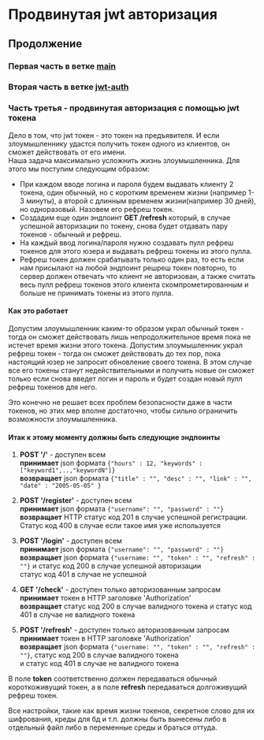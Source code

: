 # Продвинутая jwt авторизация 
## Продолжение
### Первая часть в ветке [main](https://github.com/sergey-oreshkin/news-service/tree/main)
### Вторая часть в ветке [jwt-auth](https://github.com/sergey-oreshkin/news-service/tree/jwt-auth)
### Часть третья - продвинутая авторизация с помощью jwt токена

Дело в том, что jwt токен - это токен на предъявителя. И если злоумышленнику удастся получить токен одного из клиентов,
он сможет действовать от его имени.   
Наша задача максимально усложнить жизнь злоумышленника. Для этого мы поступим следующим образом:
- При каждом вводе логина и пароля будем выдавать клиенту 2 токена, один обычный, но с коротким временем жизни
(например 1-3 минуты), а второй с длинным временем жизни(например 30 дней), но одноразовый. 
Назовем его рефреш токен.
- Создадим еще один эндпоинт **GET /refresh** который, в случае успешной авторизации по токену,
снова будет отдавать пару токенов - обычный и рефреш.
- На каждый ввод логина/пароля нужно создавать пулл рефреш токенов для этого юзера
и выдавать рефреш токены из этого пулла.
- Рефреш токен должен срабатывать только один раз, то есть если нам присылают на любой эндпоинт решреш токен
повторно, то сервер должен отвечать что клиент не авторизован, а также считать весь пулл рефреш 
токенов этого клиента скомпрометированным и больше не принимать токены из этого пулла.

#### Как это работает
Допустим злоумышленник каким-то образом украл обычный токен - тогда он сможет действовать лишь непродолжительное время
пока не истечет время жизни этого токена.
Допустим злоумышленник украл рефреш токен - тогда он сможет действовать до тех пор, пока настоящий юзер не запросит
обновление своего токена. В этом случае все его токены станут недействительными и получить новые он сможет только
если снова введет логин и пароль и будет создан новый пулл рефреш токенов для него.

Это конечно не решает всех проблем безопасности даже в части токенов, но этих мер вполне достаточно,
чтобы сильно ограничить возможности злоумышленника.

#### Итак к этому моменту должны быть следующие эндпоинты

1. **POST '/'** - доступен всем    
   **принимает** json формата `{"hours" : 12, "keywords" : ["keyword1",..,"keywordN"]}`   
   **возвращает** json формата `{"title" : "", "desc" : "", "link" : "", "date" : "2005-05-05" }`

2. **POST '/register'** - доступен всем  
   **принимает** json формата `{"username": "", "password" : ""}`   
   **возвращает** HTTP статус код 201 в случае успешной регистрации. Статус код 400 в случае если такое имя уже используется

3. **POST '/login'** - доступен всем  
   **принимает** json формата `{"username": "", "password" : ""}`   
   **возвращает** json формата `{"username: "", "token" : "", "refresh" : ""}` и статус код 200 в случае успешной авторизации   
   статус код 401 в случае не успешной

4. **GET '/check'** - доступен только авторизованным запросам  
   **принимает** токен в HTTP заголовке 'Authorization'  
   **возвращает** статус код 200 в случае валидного токена и статус код 401 в случае не валидного токена

5. **POST '/refresh'** - доступен только авторизованным запросам  
   **принимает** токен в HTTP заголовке 'Authorization'  
   **возвращает** json формата `{"username: "", "token" : "", "refresh" : ""}`, статус код 200 в случае валидного токена   
   и статус код 401 в случае не валидного токена   

В поле **token** соответственно должен передаваться обычный короткоживущий токен, 
а в поле **refresh** передаваться долгоживущий рефреш токен.

Все настройки, такие как время жизни токенов, секретное слово для их шифрования, креды для бд и т.п. должны быть вынесены либо 
в отдельный файл либо в переменные среды и браться оттуда.
